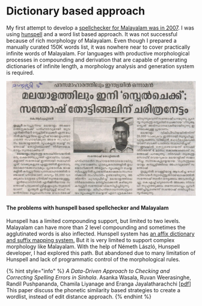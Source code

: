 # Dictionary based approach

My first attempt to develop a [spellchecker for Malayalam was in 2007](https://wiki.smc.org.in/Spellchecker). I was using [hunspell](https://hunspell.github.io/) and a word list based approach. It was not successful because of rich morphology of Malayalam. Even though I prepared a  manually curated 150K words list, it was nowhere near to cover practically infinite words of Malayalam. For languages with productive morphological processes in compounding and derivation that are capable of generating dictionaries of infinite length, a morphology analysis and generation system is required.  

![](../.gitbook/assets/image%20%2815%29.png)

#### The problems with hunspell based spellchecker and Malayalam <a id="the-problems-with-hunspell-based-spellchecker-and-malayalam"></a>

Hunspell has a limited compounding support, but limited to two  levels. Malayalam can have more than 2 level compounding and sometimes  the agglutinated words is also inflected. Hunspell system has [an affix dictionary and suffix mapping system.](https://sourceforge.net/p/hunspell/bugs/94/) But it is very limited to support complex morphology like Malayalam.  With the help of Németh László, Hunspell developer, I had explored this  path. But abandoned due to many limitation of Hunspell and lack of  programmatic control of the morphological rules.

{% hint style="info" %}
_A Data-Driven Approach to Checking and Correcting Spelling Errors in Sinhala_. Asanka Wasala, Ruvan Weerasinghe, Randil Pushpananda, Chamila Liyanage and Eranga Jayalatharachchi \[[pdf](https://www.researchgate.net/profile/Ruvan_Weerasinghe/publication/235931937_A_Data-Driven_Approach_to_Checking_and_Correcting_Spelling_Errors_in_Sinhala/links/5893524daca27231daf61993/A-Data-Driven-Approach-to-Checking-and-Correcting-Spelling-Errors-in-Sinhala.pdf)\] This paper discuss the phonetic similarity based strategies to create a wordlist, instead of edit distance approach.
{% endhint %}

